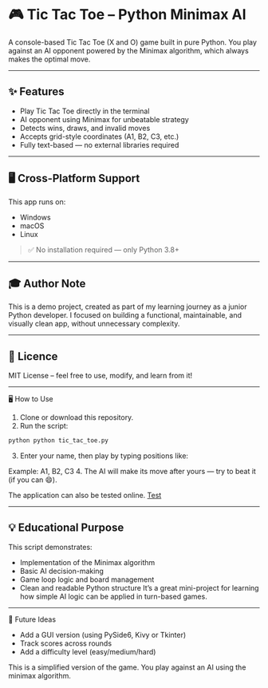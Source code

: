 # 🎮 Tic Tac Toe – Python Minimax AI

A console-based Tic Tac Toe (X and O) game built in pure Python.
You play against an AI opponent powered by the Minimax algorithm, which always makes the optimal move.

---
## ✨ Features
- Play Tic Tac Toe directly in the terminal
- AI opponent using Minimax for unbeatable strategy
- Detects wins, draws, and invalid moves
- Accepts grid-style coordinates (A1, B2, C3, etc.)
- Fully text-based — no external libraries required

---
## 🖥️ Cross-Platform Support

This app runs on:

- Windows
- macOS
- Linux

> ✅ No installation required — only Python 3.8+

---
## 🎓 Author Note

This is a demo project, created as part of my learning journey as a junior Python developer.
I focused on building a functional, maintainable, and visually clean app, without unnecessary complexity.

---
## 📝 Licence

MIT License – feel free to use, modify, and learn from it!

---
🖥️ How to Use
1. Clone or download this repository.
2. Run the script:
```bash
python python tic_tac_toe.py
```
3. Enter your name, then play by typing positions like:

Example: A1, B2, C3
4. The AI will make its move after yours — try to beat it (if you can 😄).

The application can also be tested online.
<a href="https://istvan_g.pyscriptapps.com/tic-tac-toe/latest/" target="_blank">Test</a>

---
## 💡 Educational Purpose
This script demonstrates:
- Implementation of the Minimax algorithm
- Basic AI decision-making
- Game loop logic and board management
- Clean and readable Python structure
It’s a great mini-project for learning how simple AI logic can be applied in turn-based games.

---
🧩 Future Ideas
- Add a GUI version (using PySide6, Kivy or Tkinter)
- Track scores across rounds
- Add a difficulty level (easy/medium/hard)

This is a simplified version of the game. You play against an AI using the minimax algorithm.

